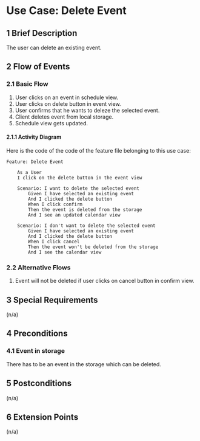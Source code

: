 # Use Case: Delete Event
## 1 Brief Description

The user can delete an existing event.

## 2 Flow of Events

### 2.1 Basic Flow

  1. User clicks on an event in schedule view.
  2. User clicks on delete button in event view.
  3. User confirms that he wants to deleze the selected event.
  4. Client deletes event from local storage.
  5. Schedule view gets updated.
  
#### 2.1.1 Activity Diagram

<!--![OUCD] -->

Here is the code of the code of the feature file belonging to this use case:

```feature 
Feature: Delete Event

    As a User
    I click on the delete button in the event view

    Scenario: I want to delete the selected event
        Given I have selected an existing event
        And I clicked the delete button
        When I click confirm
        Then the event is deleted from the storage
        And I see an updated calendar view

    Scenario: I don't want to delete the selected event
        Given I have selected an existing event
        And I clicked the delete button
        When I click cancel
        Then the event won't be deleted from the storage
        And I see the calendar view
```

### 2.2 Alternative Flows
  1. Event will not be deleted if user clicks on cancel button in confirm view.

## 3 Special Requirements

(n/a)

## 4 Preconditions

### 4.1 Event in storage

There has to be an event in the storage which can be deleted.

## 5 Postconditions

(n/a)

## 6 Extension Points

(n/a)

<!-- Picture-Link definitions: -->
[OUCD]: https://github.com/PatrickFreyy/PlanIt/blob/main/docs/Usecases/uc4-ActivityDiagram.png
